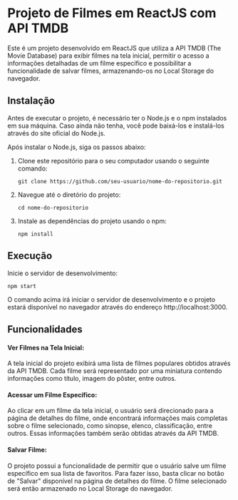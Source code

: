 # Projeto de Filmes em ReactJS com API TMDB

Este é um projeto desenvolvido em ReactJS que utiliza a API TMDB (The Movie Database) para exibir filmes na tela inicial, permitir o acesso a informações detalhadas de um filme específico e possibilitar a funcionalidade de salvar filmes, armazenando-os no Local Storage do navegador.

## Instalação

Antes de executar o projeto, é necessário ter o Node.js e o npm instalados em sua máquina. Caso ainda não tenha, você pode baixá-los e instalá-los através do site oficial do Node.js.

Após instalar o Node.js, siga os passos abaixo:

1. Clone este repositório para o seu computador usando o seguinte comando:

   ```
   git clone https://github.com/seu-usuario/nome-do-repositorio.git
   ```

2. Navegue até o diretório do projeto:

   ```
   cd nome-do-repositorio
   ```

3. Instale as dependências do projeto usando o npm:

   ```
   npm install
   ```

## Execução

Inicie o servidor de desenvolvimento:

```
npm start
```

O comando acima irá iniciar o servidor de desenvolvimento e o projeto estará disponível no navegador através do endereço http://localhost:3000.

## Funcionalidades

#### Ver Filmes na Tela Inicial:

A tela inicial do projeto exibirá uma lista de filmes populares obtidos através da API TMDB. Cada filme será representado por uma miniatura contendo informações como título, imagem do pôster, entre outros.

#### Acessar um Filme Específico:

Ao clicar em um filme da tela inicial, o usuário será direcionado para a página de detalhes do filme, onde encontrará informações mais completas sobre o filme selecionado, como sinopse, elenco, classificação, entre outros. Essas informações também serão obtidas através da API TMDB.

#### Salvar Filme:

O projeto possui a funcionalidade de permitir que o usuário salve um filme específico em sua lista de favoritos. Para fazer isso, basta clicar no botão de "Salvar" disponível na página de detalhes do filme. O filme selecionado será então armazenado no Local Storage do navegador.
